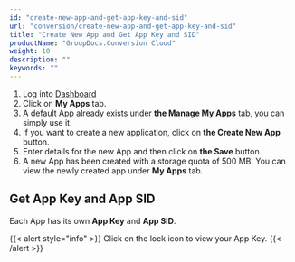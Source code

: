 ```yaml
---
id: "create-new-app-and-get-app-key-and-sid"
url: "conversion/create-new-app-and-get-app-key-and-sid"
title: "Create New App and Get App Key and SID"
productName: "GroupDocs.Conversion Cloud"
weight: 10
description: ""
keywords: ""
---
```

1. Log into [Dashboard](https://dashboard.groupdocs.cloud)
1. Click on **My Apps** tab.
1. A default App already exists under **the Manage My Apps** tab, you can simply use it.
1. If you want to create a new application, click on **the Create New App** button.
1. Enter details for the new App and then click on **the Save** button.
1. A new App has been created with a storage quota of 500 MB. You can view the newly created app under **My Apps** tab.

## Get App Key and App SID ##

Each App has its own **App Key** and **App SID**.

{{< alert style="info" >}}
Click on the lock icon to view your App Key.
{{< /alert >}}  
